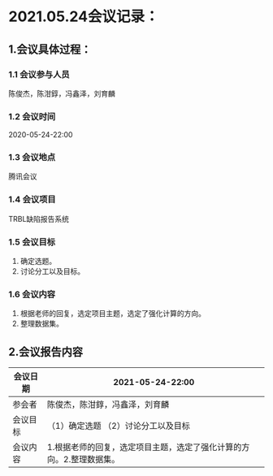 # 2021.05.24会议记录：

## 1.会议具体过程：

### 1.1 会议参与人员

陈俊杰，陈泔錞，冯鑫泽，刘育麟

### 1.2 会议时间

2020-05-24-22:00

### 1.3 会议地点

腾讯会议

### 1.4 会议项目

TRBL缺陷报告系统

### 1.5 会议目标

1. 确定选题。
2. 讨论分工以及目标。

### 1.6 会议内容

1. 根据老师的回复，选定项目主题，选定了强化计算的方向。
2. 整理数据集。

## 2.会议报告内容

| 会议日期 | 2021-05-24-22:00                                             |
| -------- | ------------------------------------------------------------ |
| 参会者   | 陈俊杰，陈泔錞，冯鑫泽，刘育麟                               |
| 会议目标 | （1）确定选题 （2）讨论分工以及目标                          |
| 会议内容 | 1.根据老师的回复，选定项目主题，选定了强化计算的方向。2.整理数据集。 |

